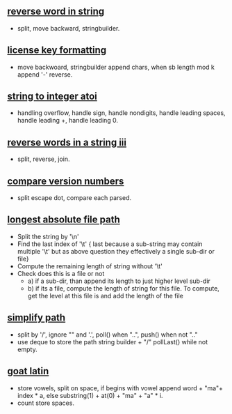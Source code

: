 
## [reverse word in string](https://leetcode.com/problems/reverse-words-in-a-string/) 
- split, move backward, stringbuilder. 

## [license key formatting](https://leetcode.com/problems/license-key-formatting/) 
- move backwoard, stringbuilder append chars, when sb length mod k append '-' reverse.

## [string to integer atoi](https://leetcode.com/problems/string-to-integer-atoi/) 
- handling overflow, handle sign, handle nondigits, handle leading spaces, handle leading +, handle leading 0.

## [reverse words in a string iii](https://leetcode.com/problems/reverse-words-in-a-string-iii/)
- split, reverse, join.

## [compare version numbers](https://leetcode.com/problems/compare-version-numbers/)
- split escape dot, compare each parsed.

## [longest absolute file path](https://leetcode.com/problems/longest-absolute-file-path/) 
- Split the string by '\n'
- Find the last index of '\t' { last because a sub-string may contain multiple '\t' but as above question they effectively a single sub-dir or file}
- Compute the remaining length of string without '\t'
- Check does this is a file or not
    - a) if a sub-dir, than append its length to just higher level sub-dir
    - b) if its a file, compute the length of string for this file. To compute, get the level at this file is and add the length of the file

## [simplify path](https://leetcode.com/problems/simplify-path/) 
- split by '/', ignore "" and '.', poll() when "..", push() when not ".." 
- use deque to store the path string builder + "/" pollLast() while not empty.

## [goat latin](https://leetcode.com/problems/goat-latin/) 
- store vowels, split on space, if begins with vowel append word + "ma"+ index * a, else substring(1) + at(0) + "ma" + "a" * i. 
- count store spaces.